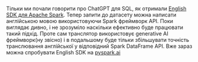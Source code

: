 Тільки ми почали говорити про ChatGPT для SQL, як отримали [English SDK для Apache Spark](https://www.databricks.com/blog/introducing-english-new-programming-language-apache-spark). Тепер запити до датасету можна написати англійською мовою використовуючи Spark фреймворк API. Поки виглядає дивно, і не зрозуміло наскільки ефективно буде працювати такий підхід. Проте сам транслятор використовує generative AI фреймворк(ну звісно) і в подальшому буде тільки збільшувати точність транслювання англійської у відповідний Spark DataFrame API. Вже зараз можна спробувати English SDK на [pyspark.ai](http://pyspark.ai/)